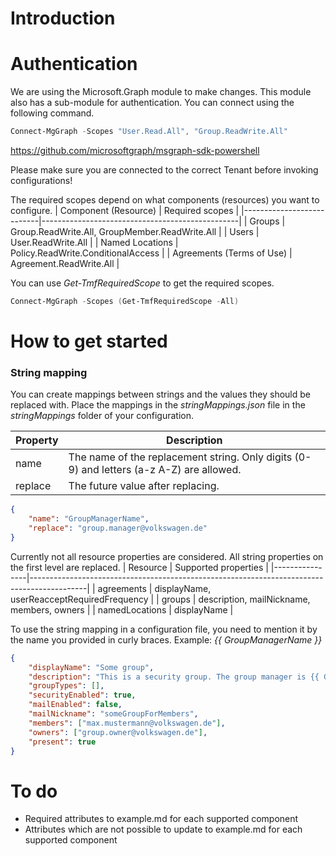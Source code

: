 # Introduction 

# Authentication
We are using the Microsoft.Graph module to make changes. This module also has a sub-module for authentication. You can connect using the following command.
```powershell
Connect-MgGraph -Scopes "User.Read.All", "Group.ReadWrite.All"
```
https://github.com/microsoftgraph/msgraph-sdk-powershell

Please make sure you are connected to the correct Tenant before invoking configurations! 

The required scopes depend on what components (resources) you want to configure.
| Component (Resource)      | Required scopes                                 |
|---------------------------|-------------------------------------------------|
| Groups                    | Group.ReadWrite.All, GroupMember.ReadWrite.All  |
| Users                     | User.ReadWrite.All                              |
| Named Locations           | Policy.ReadWrite.ConditionalAccess              |
| Agreements (Terms of Use) | Agreement.ReadWrite.All                         |

You can use *Get-TmfRequiredScope* to get the required scopes.
```powershell
Connect-MgGraph -Scopes (Get-TmfRequiredScope -All)
```

# How to get started

### String mapping

You can create mappings between strings and the values they should be replaced with. Place the mappings in the *stringMappings.json* file in the *stringMappings* folder of your configuration.

| Property    | Description                                                                                |
|-------------|--------------------------------------------------------------------------------------------|
| name        | The name of the replacement string. Only digits (0-9) and letters (a-z A-Z) are allowed.   |
| replace     | The future value after replacing.                                                          |

```json
{
    "name": "GroupManagerName",
    "replace": "group.manager@volkswagen.de"
}
```

Currently not all resource properties are considered. All string properties on the first level are replaced.
| Resource       | Supported properties                                                                       |
|----------------|--------------------------------------------------------------------------------------------|
| agreements     | displayName, userReacceptRequiredFrequency                                                 |
| groups         | description, mailNickname, members, owners                                                 |
| namedLocations | displayName                                                                                |


To use the string mapping in a configuration file, you need to mention it by the name you provided in curly braces. Example: *{{ GroupManagerName }}*

```json
{   
    "displayName": "Some group",
    "description": "This is a security group. The group manager is {{ GroupManagerName }}",
    "groupTypes": [],        
    "securityEnabled": true,
    "mailEnabled": false,
    "mailNickname": "someGroupForMembers",
    "members": ["max.mustermann@volkswagen.de"],
    "owners": ["group.owner@volkswagen.de"],
    "present": true
}
```

# To do
- Required attributes to example.md for each supported component
- Attributes which are not possible to update to example.md for each supported component